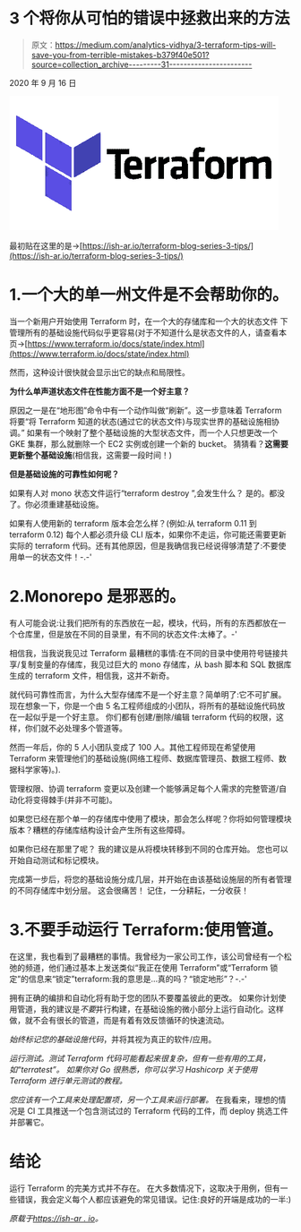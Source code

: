 # 3 个将你从可怕的错误中拯救出来的方法

> 原文：<https://medium.com/analytics-vidhya/3-terraform-tips-will-save-you-from-terrible-mistakes-b379f40e501?source=collection_archive---------31----------------------->

2020 年 9 月 16 日

![](img/16b9f239f3f822878e40e47cb290646e.png)

最初贴在这里的是->[https://ish-ar.io/terraform-blog-series-3-tips/](https://ish-ar.io/terraform-blog-series-3-tips/)

# 1.一个大的单一州文件是不会帮助你的。

当一个新用户开始使用 Terraform 时，在一个大的存储库和一个大的状态文件
下管理所有的基础设施代码似乎更容易(对于不知道什么是状态文件的人，请查看本页->[https://www.terraform.io/docs/state/index.html](https://www.terraform.io/docs/state/index.html)

然而，这种设计很快就会显示出它的缺点和局限性。

**为什么单声道状态文件在性能方面不是一个好主意？**

原因之一是在“地形图”命令中有一个动作叫做“刷新”。这一步意味着 Terraform 将要“将 Terraform 知道的状态(通过它的状态文件)与现实世界的基础设施相协调。”
如果有一个映射了整个基础设施的大型状态文件，而一个人只想更改一个 GKE 集群，那么就删除一个 EC2 实例或创建一个新的 bucket。
猜猜看？**这需要更新整个基础设施**(相信我，这需要一段时间！)

**但是基础设施的可靠性如何呢？**

如果有人对 mono 状态文件运行“terraform destroy ”,会发生什么？
是的。都没了。你必须重建基础设施。

如果有人使用新的 terraform 版本会怎么样？(例如:从 terraform 0.11 到 terraform 0.12)
每个人都必须升级 CLI 版本，如果你不走运，你可能还需要更新实际的 terraform 代码。还有其他原因，但是我确信我已经说得够清楚了:不要使用单一的状态文件！-.-'

# 2.Monorepo 是邪恶的。

有人可能会说:让我们把所有的东西放在一起，模块，代码，所有的东西都放在一个仓库里，但是放在不同的目录里，有不同的状态文件:太棒了。-'

相信我，当我说我见过 Terraform 最糟糕的事情:在不同的目录中使用符号链接共享/复制变量的存储库，我见过巨大的 mono 存储库，从 bash 脚本和 SQL 数据库生成的 terraform 文件，相信我，这并不新奇。

就代码可靠性而言，为什么大型存储库不是一个好主意？简单明了:它不可扩展。
现在想象一下，你是一个由 5 名工程师组成的小团队，将所有的基础设施代码放在一起似乎是一个好主意。
你们都有创建/删除/编辑 terraform 代码的权限，这样，你们就不必处理多个管道等。

然而一年后，你的 5 人小团队变成了 100 人。其他工程师现在希望使用 Terraform 来管理他们的基础设施(网络工程师、数据库管理员、数据工程师、数据科学家等)。).

管理权限、协调 terraform 变更以及创建一个能够满足每个人需求的完整管道/自动化将变得棘手(并非不可能)。

如果您已经在那个单一的存储库中使用了模块，那会怎么样呢？你将如何管理模块版本？糟糕的存储库结构设计会产生所有这些障碍。

如果你已经在那里了呢？
我的建议是从将模块转移到不同的仓库开始。
您也可以开始自动测试和标记模块。

完成第一步后，将您的基础设施分成几层，并开始在由该基础设施层的所有者管理的不同存储库中划分层。
这会很痛苦！
记住，一分耕耘，一分收获！

# 3.不要手动运行 Terraform:使用管道。

在这里，我也看到了最糟糕的事情。我曾经为一家公司工作，该公司曾经有一个松弛的频道，他们通过基本上发送类似“我正在使用 Terraform”或“Terraform 锁定”的信息来“锁定”terraform:我的意思是…真的吗？“锁定地形”？-.-'

拥有正确的编排和自动化将有助于您的团队不要覆盖彼此的更改。
如果你计划使用管道，我的建议是*不要*并行构建，在基础设施的微小部分上运行自动化。这样做，就不会有很长的管道，而是有着有效反馈循环的快速流动。

*始终标记您的基础设施代码*，并将其视为真正的软件/应用。

*运行测试。测试 Terraform 代码可能看起来很复杂，但有一些有用的工具，如“terratest”。
如果你对 Go 很熟悉，你可以学习 Hashicorp 关于使用 Terraform 进行单元测试的教程。*

*您应该有一个工具来处理配置项，另一个工具来运行部署。*
在我看来，理想的情况是 CI 工具推送一个包含测试过的 Terraform 代码的工件，而 deploy 挑选工件并部署它。

# 结论

运行 Terraform 的完美方式并不存在。
在大多数情况下，这取决于用例，但有一些错误，我会定义每个人都应该避免的常见错误。记住:良好的开端是成功的一半:)

*原载于*[*https://ish-ar . io*](https://ish-ar.io/terraform_blog_series_3_tips/)*。*